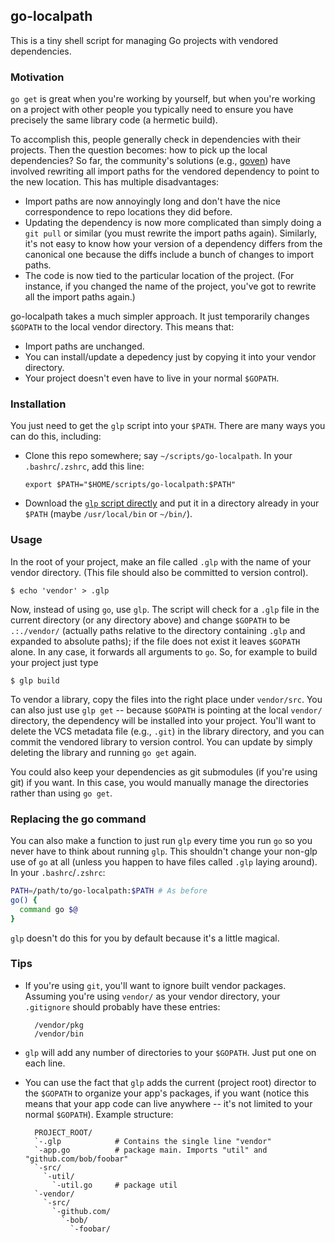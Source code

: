 ## go-localpath

This is a tiny shell script for managing Go projects with vendored dependencies.

### Motivation

`go get` is great when you're working by yourself, but when you're working on a project with other people you
typically need to ensure you have precisely the same library code (a hermetic build).

To accomplish this, people generally check in dependencies with their projects. Then the question becomes: how
to pick up the local dependencies? So far, the community's solutions (e.g.,
[goven](https://github.com/kr/goven)) have involved rewriting all import paths for the vendored dependency to
point to the new location. This has multiple disadvantages:

* Import paths are now annoyingly long and don't have the nice correspondence to repo locations they did
  before.
* Updating the dependency is now more complicated than simply doing a `git pull` or similar (you must rewrite
  the import paths again). Similarly, it's not easy to know how your version of a dependency differs from the
  canonical one because the diffs include a bunch of changes to import paths.
* The code is now tied to the particular location of the project. (For instance, if you changed the name of
  the project, you've got to rewrite all the import paths again.)

go-localpath takes a much simpler approach. It just temporarily changes `$GOPATH` to the local vendor
directory. This means that:

* Import paths are unchanged.
* You can install/update a depedency just by copying it into your vendor directory.
* Your project doesn't even have to live in your normal `$GOPATH`.

### Installation

You just need to get the `glp` script into your `$PATH`. There are many ways you can do this, including:

* Clone this repo somewhere; say `~/scripts/go-localpath`. In your `.bashrc`/`.zshrc`, add this line:

  ```
  export $PATH="$HOME/scripts/go-localpath:$PATH"
  ```
* Download the [`glp` script directly](https://raw.github.com/cespare/go-localpath/master/glp) and put it in a
  directory already in your `$PATH` (maybe `/usr/local/bin` or `~/bin/`).

### Usage

In the root of your project, make an file called `.glp` with the name of your vendor directory. (This file
should also be committed to version control).

    $ echo 'vendor' > .glp

Now, instead of using `go`, use `glp`. The script will check for a `.glp` file in the current directory (or
any directory above) and change `$GOPATH` to be `.:./vendor/` (actually paths relative to the directory
containing `.glp` and expanded to absolute paths); if the file does not exist it leaves `$GOPATH` alone. In
any case, it forwards all arguments to `go`. So, for example to build your project just type

    $ glp build

To vendor a library, copy the files into the right place under `vendor/src`. You can also just use `glp get`
-- because `$GOPATH` is pointing at the local `vendor/` directory, the dependency will be installed into your
project. You'll want to delete the VCS metadata file (e.g., `.git`) in the library directory, and you can
commit the vendored library to version control. You can update by simply deleting the library and running `go
get` again.

You could also keep your dependencies as git submodules (if you're using git) if you want. In this case, you
would manually manage the directories rather than using `go get`.

### Replacing the go command

You can also make a function to just run `glp` every time you run `go` so you never have to think about
running `glp`. This shouldn't change your non-glp use of `go` at all (unless you happen to have files called
`.glp` laying around). In your `.bashrc`/`.zshrc`:

``` sh
PATH=/path/to/go-localpath:$PATH # As before
go() {
  command go $@
}
```

`glp` doesn't do this for you by default because it's a little magical.

### Tips

* If you're using `git`, you'll want to ignore built vendor packages. Assuming you're using `vendor/` as your
  vendor directory, your `.gitignore` should probably have these entries:

        /vendor/pkg
        /vendor/bin
* `glp` will add any number of directories to your `$GOPATH`. Just put one on each line.
* You can use the fact that `glp` adds the current (project root) director to the `$GOPATH` to organize your
  app's packages, if you want (notice this means that your app code can live anywhere -- it's not limited to
  your normal `$GOPATH`). Example structure:

        PROJECT_ROOT/
        `-.glp            # Contains the single line "vendor"
        `-app.go          # package main. Imports "util" and "github.com/bob/foobar"
        `-src/
          `-util/
            `-util.go     # package util
        `-vendor/
          `-src/
            `-github.com/
              `-bob/
                `-foobar/
